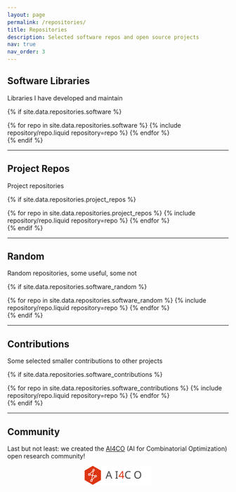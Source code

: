 ```yaml
---
layout: page
permalink: /repositories/
title: Repositories
description: Selected software repos and open source projects
nav: true
nav_order: 3
---
```

<!-- ## GitHub users

{% if site.data.repositories.github_users %}
<div class="repositories d-flex flex-wrap flex-md-row flex-column justify-content-between align-items-center">
  {% for user in site.data.repositories.github_users %}
    {% include repository/repo_user.liquid username=user %}
  {% endfor %}
</div>
{% endif %}

--- -->





## Software Libraries
Libraries I have developed and maintain

{% if site.data.repositories.software %}
<div class="repositories d-flex flex-wrap flex-md-row flex-column justify-content-between align-items-center">
  {% for repo in site.data.repositories.software %}
    {% include repository/repo.liquid repository=repo %}
  {% endfor %}
</div>
{% endif %} 


---

## Project Repos

Project repositories

{% if site.data.repositories.project_repos %}
<div class="repositories d-flex flex-wrap flex-md-row flex-column justify-content-between align-items-center">
  {% for repo in site.data.repositories.project_repos %}
    {% include repository/repo.liquid repository=repo %}
  {% endfor %}
</div>
{% endif %} 



---

## Random
Random repositories, some useful, some not

{% if site.data.repositories.software_random %}
<div class="repositories d-flex flex-wrap flex-md-row flex-column justify-content-between align-items-center">
  {% for repo in site.data.repositories.software_random %}
    {% include repository/repo.liquid repository=repo %}
  {% endfor %}
</div>
{% endif %} 

---

## Contributions
Some selected smaller contributions to other projects

{% if site.data.repositories.software_contributions %}
<div class="repositories d-flex flex-wrap flex-md-row flex-column justify-content-between align-items-center">
  {% for repo in site.data.repositories.software_contributions %}
    {% include repository/repo.liquid repository=repo %}
  {% endfor %}
</div>
{% endif %}


---

## Community

Last but not least: we created the [AI4CO](https://github.com/ai4co) (AI for Combinatorial Optimization) open research community!

<div align="center">
    <a href="https://github.com/ai4co">
        <img src="https://raw.githubusercontent.com/ai4co/assets/main/svg/ai4co_animated_full.svg" alt="AI4CO Logo" style="width: 30%; height: auto;">
    </a>
</div>